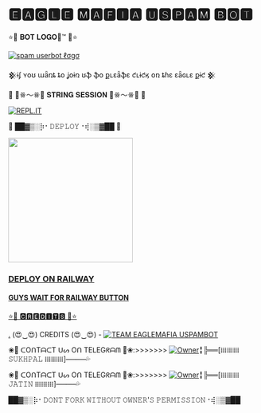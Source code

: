 
<h1> 🅴🅰🅶🅻🅴 🅼🅰🅵🅸🅰 🆄🆂🅿🅰🅼 🅱🅾🆃 </h1>

⭐🌟 𝐁𝐎𝐓 𝐋𝐎𝐆𝐎🌈™ 🌟⭐

[![spam userbot ℓσgσ](https://telegra.ph/file/f77d8aa94e5dece033137.jpg)](https://t.me/BLACK_MAFIA_OP_BOLTE) 
<p> 𒆜ɨʄ ʏօʊ աǟռȶ ȶօ ʝօɨռ ʊֆ ֆօ քʟɛǟֆɛ ƈʟɨƈӄ օռ ȶɦɛ ɛǟɢʟɛ քɨƈ 𒆜 </P>
 
 
🌟 🌸ꗥ～ꗥ🌸 𝐒𝐓𝐑𝐈𝐍𝐆 𝐒𝐄𝐒𝐒𝐈𝐎𝐍 🌸ꗥ～ꗥ🌸 🌟

[![REPL.IT](https://img.shields.io/badge/repl.it-generateString-yellowgreen )](https://replit.com/@Jaggi444/MAFIAOP#main.py)                      


🌟 ██▓▒­░⡷⠂𝙳𝙴𝙿𝙻𝙾𝚈⠐⢾░▒▓██ 🌟
<p>
<a href="https://dashboard.heroku.com/new?template=https://github.com/Mafia-op/EAGLEMAFIA-USPAMBOT"><img src="https://img.shields.io/badge/Deploy%20To%20Heroku-blueviolet?style=for-the-badge&logo=heroku" width="250""/</a></p>

### DEPLOY ON RAILWAY
 #### GUYS WAIT FOR RAILWAY BUTTON

⭐🌟 🅲🆁🅴🅳🅸🆃🆂 🌟⭐

[.](https://heroku.com/deploy)
(😍‿😍) CREDITS (😍‿😍) - 
[![TEAM EAGLEMAFIA USPAMBOT](https://telegra.ph/file/7dff36c98b1de31bb4ba6.jpg)](https://t.me/BLACK_MAFIA_OP_BOLTE)  

 <p> 
 
 ❀💋 ᑕOᑎTᗩᑕT ᑌᔕ Oᑎ TEᒪEGᖇᗩᗰ 💋❀:>>>>>>>
 [![Owner](https://telegra.ph/file/3af984f455d98e274ea1b.jpg)](https://t.me/MAMBA_STAR)╏╠══[𝍖𝍖𝍖 𝚂𝚄𝙺𝙷𝙿𝙰𝙻 𝍖𝍖𝍖]      💦 </p>
 <p> 
 
 ❀💋 ᑕOᑎTᗩᑕT ᑌᔕ Oᑎ TEᒪEGᖇᗩᗰ 💋❀:>>>>>>>
 [![Owner](https://telegra.ph/file/3af984f455d98e274ea1b.jpg)](https://t.me/Cazadar_op)╏╠══[𝍖𝍖𝍖 𝙹𝙰𝚃𝙸𝙽 𝍖𝍖𝍖]      💦 </p>

██▓▒­░⡷⠂𝙳𝙾𝙽𝚃 𝙵𝙾𝚁𝙺 𝚆𝙸𝚃𝙷𝙾𝚄𝚃 𝙾𝚆𝙽𝙴𝚁'𝚂 𝙿𝙴𝚁𝙼𝙸𝚂𝚂𝙸𝙾𝙽⠐⢾░▒▓██
  
  
